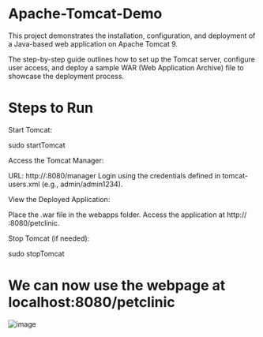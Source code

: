 # Apache-Tomcat-Demo
This project demonstrates the installation, configuration, and deployment of a Java-based web application on Apache Tomcat 9. 

The step-by-step guide outlines how to set up the Tomcat server, configure user access, and deploy a sample WAR (Web Application Archive) file to showcase the deployment process.

# Steps to Run
Start Tomcat:


sudo startTomcat

Access the Tomcat Manager:

URL: http://<server-ip>:8080/manager
Login using the credentials defined in tomcat-users.xml (e.g., admin/admin1234).

View the Deployed Application:

Place the .war file in the webapps folder.
Access the application at http:// <server-ip>:8080/petclinic.

Stop Tomcat (if needed):

sudo stopTomcat

# We can now use the webpage at localhost:8080/petclinic

![image](https://github.com/user-attachments/assets/0209c1ff-cfd9-425a-b28c-fd282f06dd1f)
